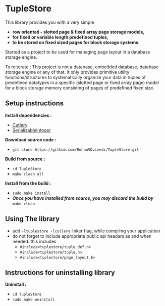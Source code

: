 # TupleStore

This library provides you with a very simple 
 * **row oriented - slotted page & fixed array page storage models,**
 * **for fixed or variable length predefined tuples,**
 * **to be stored on fixed sized pages for block storage systems.**

Started as a project to be used for managing page layout in a database storage engine.

To reiterate : This project is not a database, embedded database, database storage engine or any of that.
It only provides primitive utility functions/structures to systematically organize your data in tuples of predefined datatypes in a specific (slotted page or fixed array page) model for a block storage memory consisting of pages of predefined fixed size.

## Setup instructions
**Install dependencies :**
 * [Cutlery](https://github.com/RohanVDvivedi/Cutlery)
 * [SerializableInteger](https://github.com/RohanVDvivedi/SerializableInteger)

**Download source code :**
 * `git clone https://github.com/RohanVDvivedi/TupleStore.git`

**Build from source :**
 * `cd TupleStore`
 * `make clean all`

**Install from the build :**
 * `sudo make install`
 * ***Once you have installed from source, you may discard the build by*** `make clean`

## Using The library
 * add `-ltuplestore -lcutlery` linker flag, while compiling your application
 * do not forget to include appropriate public api headers as and when needed. this includes
   * `#include<tuplestore/tuple_def.h>`
   * `#include<tuplestore/tuple.h>`
   * `#include<tuplestore/page_layout.h>`

## Instructions for uninstalling library

**Uninstall :**
 * `cd TupleStore`
 * `sudo make uninstall`

